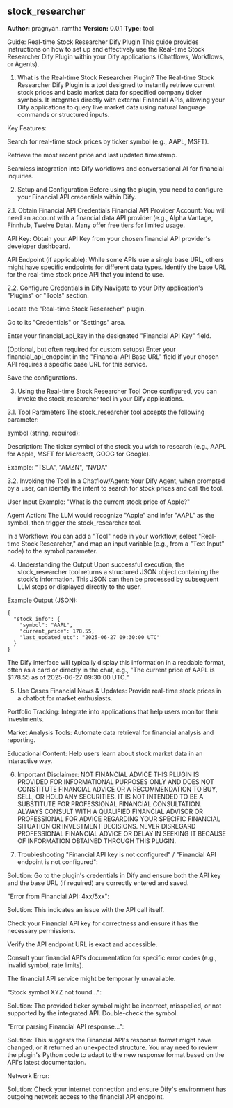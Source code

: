 ## stock_researcher

**Author:** pragnyan_ramtha
**Version:** 0.0.1
**Type:** tool



Guide: Real-time Stock Researcher Dify Plugin
This guide provides instructions on how to set up and effectively use the Real-time Stock Researcher Dify Plugin within your Dify applications (Chatflows, Workflows, or Agents).

1. What is the Real-time Stock Researcher Plugin?
The Real-time Stock Researcher Dify Plugin is a tool designed to instantly retrieve current stock prices and basic market data for specified company ticker symbols. It integrates directly with external Financial APIs, allowing your Dify applications to query live market data using natural language commands or structured inputs.

Key Features:

Search for real-time stock prices by ticker symbol (e.g., AAPL, MSFT).

Retrieve the most recent price and last updated timestamp.

Seamless integration into Dify workflows and conversational AI for financial inquiries.

2. Setup and Configuration
Before using the plugin, you need to configure your Financial API credentials within Dify.

2.1. Obtain Financial API Credentials
Financial API Provider Account: You will need an account with a financial data API provider (e.g., Alpha Vantage, Finnhub, Twelve Data). Many offer free tiers for limited usage.

API Key: Obtain your API Key from your chosen financial API provider's developer dashboard.

API Endpoint (if applicable): While some APIs use a single base URL, others might have specific endpoints for different data types. Identify the base URL for the real-time stock price API that you intend to use.

2.2. Configure Credentials in Dify
Navigate to your Dify application's "Plugins" or "Tools" section.

Locate the "Real-time Stock Researcher" plugin.

Go to its "Credentials" or "Settings" area.

Enter your financial_api_key in the designated "Financial API Key" field.

(Optional, but often required for custom setups) Enter your financial_api_endpoint in the "Financial API Base URL" field if your chosen API requires a specific base URL for this service.

Save the configurations.

3. Using the Real-time Stock Researcher Tool
Once configured, you can invoke the stock_researcher tool in your Dify applications.

3.1. Tool Parameters
The stock_researcher tool accepts the following parameter:

symbol (string, required):

Description: The ticker symbol of the stock you wish to research (e.g., AAPL for Apple, MSFT for Microsoft, GOOG for Google).

Example: "TSLA", "AMZN", "NVDA"

3.2. Invoking the Tool
In a Chatflow/Agent:
Your Dify Agent, when prompted by a user, can identify the intent to search for stock prices and call the tool.

User Input Example: "What is the current stock price of Apple?"

Agent Action: The LLM would recognize "Apple" and infer "AAPL" as the symbol, then trigger the stock_researcher tool.

In a Workflow:
You can add a "Tool" node in your workflow, select "Real-time Stock Researcher," and map an input variable (e.g., from a "Text Input" node) to the symbol parameter.

4. Understanding the Output
Upon successful execution, the stock_researcher tool returns a structured JSON object containing the stock's information. This JSON can then be processed by subsequent LLM steps or displayed directly to the user.

Example Output (JSON):
```
{
  "stock_info": {
    "symbol": "AAPL",
    "current_price": 178.55,
    "last_updated_utc": "2025-06-27 09:30:00 UTC"
  }
}
```
The Dify interface will typically display this information in a readable format, often as a card or directly in the chat, e.g., "The current price of AAPL is $178.55 as of 2025-06-27 09:30:00 UTC."

5. Use Cases
Financial News & Updates: Provide real-time stock prices in a chatbot for market enthusiasts.

Portfolio Tracking: Integrate into applications that help users monitor their investments.

Market Analysis Tools: Automate data retrieval for financial analysis and reporting.

Educational Content: Help users learn about stock market data in an interactive way.

6. Important Disclaimer: NOT FINANCIAL ADVICE
THIS PLUGIN IS PROVIDED FOR INFORMATIONAL PURPOSES ONLY AND DOES NOT CONSTITUTE FINANCIAL ADVICE OR A RECOMMENDATION TO BUY, SELL, OR HOLD ANY SECURITIES. IT IS NOT INTENDED TO BE A SUBSTITUTE FOR PROFESSIONAL FINANCIAL CONSULTATION. ALWAYS CONSULT WITH A QUALIFIED FINANCIAL ADVISOR OR PROFESSIONAL FOR ADVICE REGARDING YOUR SPECIFIC FINANCIAL SITUATION OR INVESTMENT DECISIONS. NEVER DISREGARD PROFESSIONAL FINANCIAL ADVICE OR DELAY IN SEEKING IT BECAUSE OF INFORMATION OBTAINED THROUGH THIS PLUGIN.

7. Troubleshooting
"Financial API key is not configured" / "Financial API endpoint is not configured":

Solution: Go to the plugin's credentials in Dify and ensure both the API key and the base URL (if required) are correctly entered and saved.

"Error from Financial API: 4xx/5xx":

Solution: This indicates an issue with the API call itself.

Check your Financial API key for correctness and ensure it has the necessary permissions.

Verify the API endpoint URL is exact and accessible.

Consult your financial API's documentation for specific error codes (e.g., invalid symbol, rate limits).

The financial API service might be temporarily unavailable.

"Stock symbol XYZ not found...":

Solution: The provided ticker symbol might be incorrect, misspelled, or not supported by the integrated API. Double-check the symbol.

"Error parsing Financial API response...":

Solution: This suggests the Financial API's response format might have changed, or it returned an unexpected structure. You may need to review the plugin's Python code to adapt to the new response format based on the API's latest documentation.

Network Error:

Solution: Check your internet connection and ensure Dify's environment has outgoing network access to the financial API endpoint.

